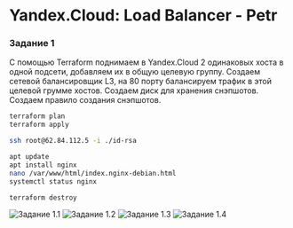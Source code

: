 # Yandex.Cloud: Load Balancer - Petr

### Задание 1

С помощью Terraform поднимаем в Yandex.Cloud 2 одинаковых хоста в одной подсети, добавляем их в общую целевую группу. Создаем сетевой балансировщик L3, на 80 порту балансируем трафик в этой целевой грумме хостов. Создаем диск для хранения снэпшотов. Создаем правило создания снэпшотов. 

```bash
terraform plan
terraform apply

ssh root@62.84.112.5 -i ./id-rsa

apt update
apt install nginx
nano /var/www/html/index.nginx-debian.html
systemctl status nginx

terraform destroy
```

![Задание 1.1](https://github.com/tprvx/Netology/blob/Yandex_LB/img/1.1.png?raw=true)
![Задание 1.2](https://github.com/tprvx/Netology/blob/Yandex_LB/img/1.2.png?raw=true)
![Задание 1.3](https://github.com/tprvx/Netology/blob/Yandex_LB/img/1.3.png?raw=true)
![Задание 1.4](https://github.com/tprvx/Netology/blob/Yandex_LB/img/1.4.png?raw=true)
